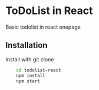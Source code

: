 # ToDoList in React

Basic todolist in react onepage


## Installation

Install with git clone

```bash
    cd todolist-react
    npm install
    npm start
```